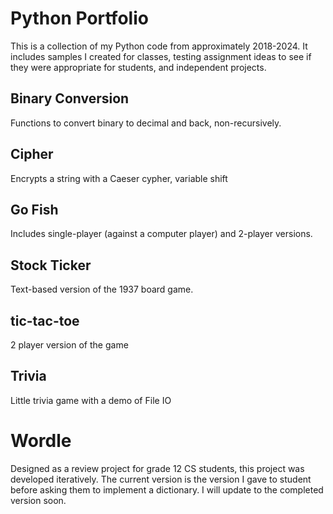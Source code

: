 # Python Portfolio

This is a collection of my Python code from approximately 2018-2024. It includes samples I created for classes, testing assignment ideas to see if they were appropriate for students, and independent projects.

## Binary Conversion
Functions to convert binary to decimal and back, non-recursively.

## Cipher
Encrypts a string with a Caeser cypher, variable shift

## Go Fish
Includes single-player (against a computer player) and 2-player versions.

## Stock Ticker
Text-based version of the 1937 board game.

## tic-tac-toe
2 player version of the game

## Trivia
Little trivia game with a demo of File IO

# Wordle
Designed as a review project for grade 12 CS students, this project was developed iteratively. The current version is the version I gave to student before asking them to implement a dictionary. I will update to the completed version soon.
